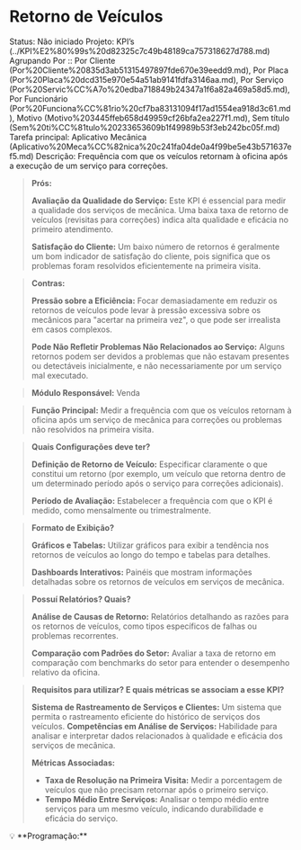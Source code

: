 # Retorno de Veículos

Status: Não iniciado
Projeto: KPI’s (../KPI%E2%80%99s%20d82325c7c49b48189ca757318627d788.md)
Agrupando Por :: Por Cliente (Por%20Cliente%20835d3ab51315497897fde670e39eedd9.md), Por Placa (Por%20Placa%20dcd315e970e54a51ab9141fdfa3146aa.md), Por Serviço (Por%20Servic%CC%A7o%20edba718849b24347a1f6a82a469a58d5.md), Por Funcionário (Por%20Funciona%CC%81rio%20cf7ba83131094f17ad1554ea918d3c61.md), Motivo (Motivo%203445ffeb658d49959cf26bfa2ea227f1.md), Sem título (Sem%20ti%CC%81tulo%20233653609b1f49989b53f3eb242bc05f.md)
Tarefa principal: Aplicativo Mecânica (Aplicativo%20Meca%CC%82nica%20c241fa04de0a4f99be5e43b571637ef5.md)
Descrição: Frequência com que os veículos retornam à oficina após a execução de um serviço para correções.

> **Prós:**
> 
> 
> **Avaliação da Qualidade do Serviço:** Este KPI é essencial para medir a qualidade dos serviços de mecânica. Uma baixa taxa de retorno de veículos (revisitas para correções) indica alta qualidade e eficácia no primeiro atendimento.
> 
> **Satisfação do Cliente:** Um baixo número de retornos é geralmente um bom indicador de satisfação do cliente, pois significa que os problemas foram resolvidos eficientemente na primeira visita.
> 

> **Contras:**
> 
> 
> **Pressão sobre a Eficiência:** Focar demasiadamente em reduzir os retornos de veículos pode levar à pressão excessiva sobre os mecânicos para "acertar na primeira vez", o que pode ser irrealista em casos complexos.
> 
> **Pode Não Refletir Problemas Não Relacionados ao Serviço:** Alguns retornos podem ser devidos a problemas que não estavam presentes ou detectáveis inicialmente, e não necessariamente por um serviço mal executado.
> 

> **Módulo Responsável:**
Venda
> 

> **Função Principal:**
Medir a frequência com que os veículos retornam à oficina após um serviço de mecânica para correções ou problemas não resolvidos na primeira visita.
> 

> **Quais Configurações deve ter?**
> 
> 
> **Definição de Retorno de Veículo:** Especificar claramente o que constitui um retorno (por exemplo, um veículo que retorna dentro de um determinado período após o serviço para correções adicionais).
> 
> **Período de Avaliação:** Estabelecer a frequência com que o KPI é medido, como mensalmente ou trimestralmente.
> 

> **Formato de Exibição?**
> 
> 
> **Gráficos e Tabelas:** Utilizar gráficos para exibir a tendência nos retornos de veículos ao longo do tempo e tabelas para detalhes.
> 
> **Dashboards Interativos:** Painéis que mostram informações detalhadas sobre os retornos de veículos em serviços de mecânica.
> 

> **Possuí Relatórios? Quais?**
> 
> 
> **Análise de Causas de Retorno:** Relatórios detalhando as razões para os retornos de veículos, como tipos específicos de falhas ou problemas recorrentes.
> 
> **Comparação com Padrões do Setor:** Avaliar a taxa de retorno em comparação com benchmarks do setor para entender o desempenho relativo da oficina.
> 

> **Requisitos para utilizar? E quais métricas se associam a esse KPI?**
> 
> 
> **Sistema de Rastreamento de Serviços e Clientes:** Um sistema que permita o rastreamento eficiente do histórico de serviços dos veículos.
> **Competências em Análise de Serviços:** Habilidade para analisar e interpretar dados relacionados à qualidade e eficácia dos serviços de mecânica.
> 
> **Métricas Associadas:**
> 
> - **Taxa de Resolução na Primeira Visita:** Medir a porcentagem de veículos que não precisam retornar após o primeiro serviço.
> - **Tempo Médio Entre Serviços:** Analisar o tempo médio entre serviços para um mesmo veículo, indicando durabilidade e eficácia do serviço.

<aside>
💡 **Programação:**

</aside>